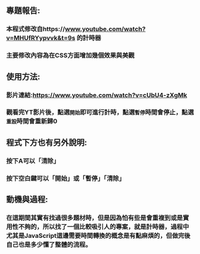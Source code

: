 
## 專題報告:


###  本程式修改自https://www.youtube.com/watch?v=MHUfRYypvvk&t=9s 的計時器

### 主要修改內容為在CSS方面增加幾個效果與美觀



## 使用方法:


### 影片連結:https://www.youtube.com/watch?v=cUbU4-zXgMk

### 觀看完YT影片後，點選```開始```即可進行計時，點選```暫停```時間會停止，點選```重設```時間會重新歸0

## 程式下方也有另外說明:

### 按下A可以「清除」

### 按下空白鍵可以「開始」或「暫停」「清除」



## 動機與過程:

### 在這期間其實有找過很多題材時，但是因為怕有些是會重複到或是實用性不夠的，所以找了一個比較吸引人的專案，就是計時器，過程中尤其是JavaScript這邊需要時間轉換的概念是有點麻煩的，但做完後自己也是多少懂了整體的流程。




 


